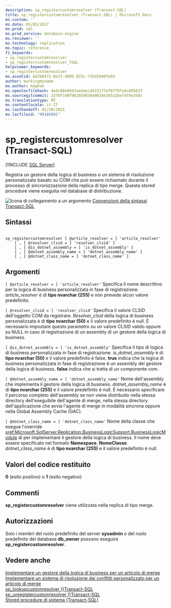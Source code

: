 ```yaml
---
description: sp_registercustomresolver (Transact-SQL)
title: sp_registercustomresolver (Transact-SQL) | Microsoft Docs
ms.custom: ''
ms.date: 03/03/2017
ms.prod: sql
ms.prod_service: database-engine
ms.reviewer: ''
ms.technology: replication
ms.topic: reference
f1_keywords:
- sp_registercustomresolver
- sp_registercustomresolver_TSQL
helpviewer_keywords:
- sp_registercustomresolver
ms.assetid: 6d2b0472-0e1f-4005-833c-735d1940fe93
author: markingmyname
ms.author: maghan
ms.openlocfilehash: 4a4c08e8643aedaecd415177ef87f9fadc69563f
ms.sourcegitcommit: 33f0f190f962059826e002be165a2bef4f9e350c
ms.translationtype: MT
ms.contentlocale: it-IT
ms.lasthandoff: 01/30/2021
ms.locfileid: "99185691"
---
```

# <a name="sp_registercustomresolver-transact-sql"></a>sp_registercustomresolver (Transact-SQL)
[!INCLUDE [SQL Server](../../includes/applies-to-version/sqlserver.md)]

  Registra un gestore della logica di business o un sistema di risoluzione personalizzato basato su COM che può essere richiamato durante il processo di sincronizzazione della replica di tipo merge. Questa stored procedure viene eseguita nel database di distribuzione.  
  
 ![Icona di collegamento a un argomento](../../database-engine/configure-windows/media/topic-link.gif "Icona di collegamento a un argomento") [Convenzioni della sintassi Transact-SQL](../../t-sql/language-elements/transact-sql-syntax-conventions-transact-sql.md)  
  
## <a name="syntax"></a>Sintassi  
  
```  
  
sp_registercustomresolver [ @article_resolver = ] 'article_resolver'   
    [ , [ @resolver_clsid = ] 'resolver_clsid' ]  
    [ , [ @is_dotnet_assembly = ] 'is_dotnet_assembly' ]  
    [ , [ @dotnet_assembly_name = ] 'dotnet_assembly_name' ]  
    [ , [ @dotnet_class_name = ] 'dotnet_class_name' ]  
```  
  
## <a name="arguments"></a>Argomenti  
`[ @article_resolver = ] 'article_resolver'` Specifica il nome descrittivo per la logica di business personalizzata in fase di registrazione. *article_resolver* è di **tipo nvarchar (255)** e non prevede alcun valore predefinito.  
  
`[ @resolver_clsid = ] 'resolver_clsid'` Specifica il valore CLSID dell'oggetto COM da registrare. *Resolver_clsid* della logica di business personalizzata è di **tipo nvarchar (50)** e il valore predefinito è null. È necessario impostare questo parametro su un valore CLSID valido oppure su NULL in caso di registrazione di un assembly di un gestore della logica di business.  
  
`[ @is_dotnet_assembly = ] 'is_dotnet_assembly'` Specifica il tipo di logica di business personalizzata in fase di registrazione. *is_dotnet_assembly* è di **tipo nvarchar (50)** e il valore predefinito è false. **true** indica che la logica di business personalizzata in fase di registrazione è un assembly del gestore della logica di business. **false** indica che si tratta di un componente com.  
  
`[ @dotnet_assembly_name = ] 'dotnet_assembly_name'` Nome dell'assembly che implementa il gestore della logica di business. *dotnet_assembly_name* è di **tipo nvarchar (255)** e il valore predefinito è null. È necessario specificare il percorso completo dell'assembly se non viene distribuito nella stessa directory dell'eseguibile dell'agente di merge, nella stessa directory dell'applicazione che avvia l'agente di merge in modalità sincrona oppure nella Global Assembly Cache (GAC).  
  
`[ @dotnet_class_name = ] 'dotnet_class_name'` Nome della classe che esegue l'override <xref:Microsoft.SqlServer.Replication.BusinessLogicSupport.BusinessLogicModule> di per implementare il gestore della logica di business. Il nome deve essere specificato nel formato **Namespace. NomeClasse**. *dotnet_class_name* è di **tipo nvarchar (255)** e il valore predefinito è null.  
  
## <a name="return-code-values"></a>Valori del codice restituito  
 **0** (esito positivo) o **1** (esito negativo)  
  
## <a name="remarks"></a>Commenti  
 **sp_registercustomresolver** viene utilizzata nella replica di tipo merge.  
  
## <a name="permissions"></a>Autorizzazioni  
 Solo i membri del ruolo predefinito del server **sysadmin** o del ruolo predefinito del database **db_owner** possono eseguire **sp_registercustomresolver**.  
  
## <a name="see-also"></a>Vedere anche  
 [Implementare un gestore della logica di business per un articolo di merge](../../relational-databases/replication/implement-a-business-logic-handler-for-a-merge-article.md)   
 [Implementare un sistema di risoluzione dei conflitti personalizzato per un articolo di merge](../../relational-databases/replication/implement-a-custom-conflict-resolver-for-a-merge-article.md)   
 [sp_lookupcustomresolver &#40;&#41;Transact-SQL ](../../relational-databases/system-stored-procedures/sp-lookupcustomresolver-transact-sql.md)   
 [sp_unregistercustomresolver &#40;&#41;Transact-SQL ](../../relational-databases/system-stored-procedures/sp-unregistercustomresolver-transact-sql.md)   
 [Stored procedure di sistema &#40;Transact-SQL&#41;](../../relational-databases/system-stored-procedures/system-stored-procedures-transact-sql.md)  
  
  

